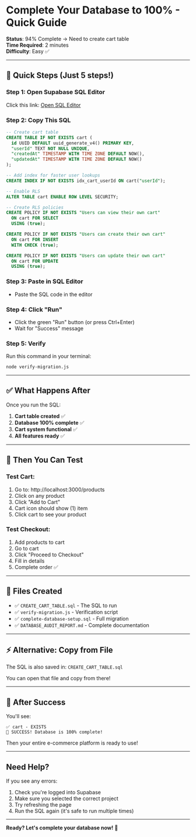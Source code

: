 # Complete Your Database to 100% - Quick Guide

**Status**: 94% Complete → Need to create cart table  
**Time Required**: 2 minutes  
**Difficulty**: Easy ✅

---

## 🚀 Quick Steps (Just 5 steps!)

### Step 1: Open Supabase SQL Editor
Click this link: [Open SQL Editor](https://supabase.com/dashboard/project/sfmeemhtjxwseuvzcjyd/sql/new)

### Step 2: Copy This SQL
```sql
-- Create cart table
CREATE TABLE IF NOT EXISTS cart (
  id UUID DEFAULT uuid_generate_v4() PRIMARY KEY,
  "userId" TEXT NOT NULL UNIQUE,
  "createdAt" TIMESTAMP WITH TIME ZONE DEFAULT NOW(),
  "updatedAt" TIMESTAMP WITH TIME ZONE DEFAULT NOW()
);

-- Add index for faster user lookups
CREATE INDEX IF NOT EXISTS idx_cart_userId ON cart("userId");

-- Enable RLS
ALTER TABLE cart ENABLE ROW LEVEL SECURITY;

-- Create RLS policies
CREATE POLICY IF NOT EXISTS "Users can view their own cart"
  ON cart FOR SELECT
  USING (true);

CREATE POLICY IF NOT EXISTS "Users can create their own cart"
  ON cart FOR INSERT
  WITH CHECK (true);

CREATE POLICY IF NOT EXISTS "Users can update their own cart"
  ON cart FOR UPDATE
  USING (true);
```

### Step 3: Paste in SQL Editor
- Paste the SQL code in the editor

### Step 4: Click "Run"
- Click the green "Run" button (or press Ctrl+Enter)
- Wait for "Success" message

### Step 5: Verify
Run this command in your terminal:
```bash
node verify-migration.js
```

---

## ✅ What Happens After

Once you run the SQL:

1. **Cart table created** ✅
2. **Database 100% complete** ✅
3. **Cart system functional** ✅
4. **All features ready** ✅

---

## 🎯 Then You Can Test

### Test Cart:
1. Go to: http://localhost:3000/products
2. Click on any product
3. Click "Add to Cart"
4. Cart icon should show (1) item
5. Click cart to see your product

### Test Checkout:
1. Add products to cart
2. Go to cart
3. Click "Proceed to Checkout"
4. Fill in details
5. Complete order ✅

---

## 📁 Files Created

- ✅ `CREATE_CART_TABLE.sql` - The SQL to run
- ✅ `verify-migration.js` - Verification script
- ✅ `complete-database-setup.sql` - Full migration
- ✅ `DATABASE_AUDIT_REPORT.md` - Complete documentation

---

## ⚡ Alternative: Copy from File

The SQL is also saved in: `CREATE_CART_TABLE.sql`

You can open that file and copy from there!

---

## 🎉 After Success

You'll see:
```
✅ cart - EXISTS
🎉 SUCCESS! Database is 100% complete!
```

Then your entire e-commerce platform is ready to use!

---

## Need Help?

If you see any errors:
1. Check you're logged into Supabase
2. Make sure you selected the correct project
3. Try refreshing the page
4. Run the SQL again (it's safe to run multiple times)

---

**Ready? Let's complete your database now!** 🚀
